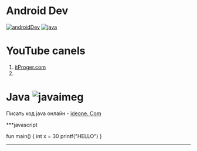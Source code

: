 # Android Dev
[![androidDev](https://img.shields.io/badge/developer-android-blue)](https://developer.android.com/)
[![java](http://img.shields.io/badge/java-developer-green)](https://developer.oracle.com/java/)

# YouTube canels
1. [itProger.com](https://itproger.com)
2. 





# Java ![javaimeg](https://yandex.ru/images/touch/search?pos=1&img_url=https%3A%2F%2Fupload.wikimedia.org%2Fwikipedia%2Ftr%2Fthumb%2F2%2F2e%2FJava_Logo.svg%2F280px-Java_Logo.svg.png&text=java+jpg&rpt=simage&wp=off) 

Писать код java онлайн - [ideone. Com](https://ideone.com)

***javascript

fun main() {
int x = 30
printf("HELLO")
} 
***
